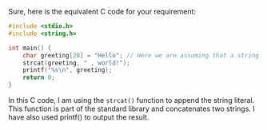Sure, here is the equivalent C code for your requirement:

```c
#include <stdio.h>
#include <string.h>

int main() {
    char greeting[20] = "Hello"; // Here we are assuming that a string with maximum length 20 can be stored in the array
    strcat(greeting, " , world!");
    printf("%s\n", greeting);
    return 0;
}
```
In this C code, I am using the `strcat()` function to append the string literal. This function is part of the standard library and concatenates two strings. I have also used printf() to output the result.
